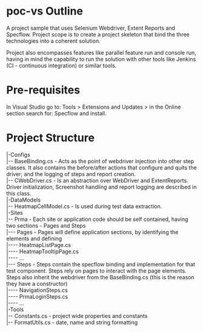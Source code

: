 # poc-vs Outline
A project sample that uses Selenium Webdriver, Extent Reports and Specflow. 
Project scope is to create a project skeleton that bind the three technologies into a coherent solution. 

Project also encompasses features like parallel feature run and console run, having in mind the capability to run the solution with other tools like Jenkins (CI - continuous integration) or similar tools. 

# Pre-requisites
In Visual Studio go to:
  Tools > Extensions and Updates > in the Online section search for: Specflow and install.
  
  
# Project Structure

|-Configs <br />
|--  BaseBinding.cs    - Acts as the point of webdriver injection into other step classes. It also contains the before/after actions that configure and quits the driver; and the logging of steps and report creation. <br />
|--  CWebDriver.cs     - Is an abstraction over WebDriver and ExtentReports. Driver initialization, Screenshot handling and report logging are described in this class. <br />
|-DataModels <br />
|--  HeatmapCellModel.cs - Is used during test data extraction. <br />
|-Sites <br />
|--  Prma               - Each site or application code should be self contained, having two sections - Pages and Steps <br />
|---  Pages             - Pages will define application sections, by identifying the elements and defining <br />
|----   HeatmapListPage.cs <br />
|----   HeatmapTooltipPage.cs <br />
|----   ... <br />
|---  Steps             - Steps contain the specflow binding and implementation for that test component. Steps rely on pages to interact with the page elements. Steps also inherit the webdriver from the BaseBinding.cs (this is the reason they have a constructor) <br />
|----   NavigationSteps.cs <br />
|----   PrmaLoginSteps.cs <br />
|----   ... <br />
|-Tools <br />
|-- Constants.cs        - project wide properties and constants <br />
|-- FormatUtils.cs      - date, name and string formatting <br />
